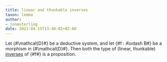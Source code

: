 ```yaml
---
title: linear and thunkable inverses
taxon: lemma
author:
- jonmsterling
date: 2023-04-15T13:40:02+02:00
---
```


Let {#\mathcal{D}#} be a deductive system, and let {#f : A\vdash B#} be a morphism in {#\mathcal{D}#}. Then both the type of (linear, thunkable) [inverses](jms-004O) of {#f#} is a proposition.
